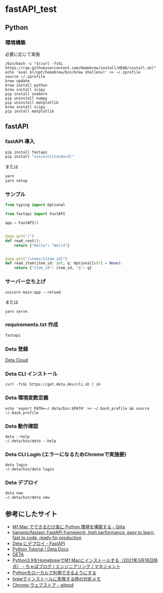 # fastAPI_test

## Python

### 環境構築

必要に応じて実施
```
/bin/bash -c "$(curl -fsSL https://raw.githubusercontent.com/Homebrew/install/HEAD/install.sh)"
echo 'eval $(/opt/homebrew/bin/brew shellenv)' >> ~/.zprofile
source ~/.zprofile
brew update
brew install python
brew install scipy
pip install seaborn
pip uninstall numpy
pip uninstall matplotlib
brew install scipy
pip install matplotlib
```

## fastAPI

### fastAPI 導入

```bash
pip install fastapi
pip install "uvicorn[standard]"
```

または

```bash
yarn
yarn setup
```

### サンプル

```python
from typing import Optional

from fastapi import FastAPI

app = FastAPI()


@app.get("/")
def read_root():
    return {"Hello": "World"}


@app.get("/items/{item_id}")
def read_item(item_id: int, q: Optional[str] = None):
    return {"item_id": item_id, "q": q}
```

### サーバー立ち上げ

```
uvicorn main:app --reload
```

または

```
yarn serve
```

### requirements.txt 作成

```plane:requirements.txt
fastapi
```

### Deta 登録

[Deta Cloud](https://www.deta.sh/?ref=fastapi)

### Deta CLI インストール

```
curl -fsSL https://get.deta.dev/cli.sh | sh
```

### Deta 環境変数定義

```
echo 'export PATH=~/.deta/bin:$PATH' >> ~/.bash_profile && source ~/.bash_profile
```

### Deta 動作確認

```
deta --help
~/.deta/bin/deta --help
```

### Deta CLI Login (エラーになるためChromeで実施要)

```
deta login
~/.deta/bin/deta login
```

### Deta デプロイ

```
deta new
~/.deta/bin/deta new
```

## 参考にしたサイト

- [M1 Mac でできるだけ楽に Python 環境を構築する - Qiita](https://qiita.com/C2_now/items/c85be2ffeacd61cc7207)
- [tiangolo/fastapi: FastAPI framework, high performance, easy to learn, fast to code, ready for production](https://github.com/tiangolo/fastapi)
- [Deta にデプロイ - FastAPI](https://fastapi.tiangolo.com/ja/deployment/deta/)
- [Python Tutorial | Deta Docs](https://docs.deta.sh/docs/base/py_tutorial/?ref=fastapi)
- [DETA](https://web.deta.sh/home/cti1650/default/micros)
- [Python3.9をHomebrewでM1 Macにインストールする（2021年3月16日時点） - ちゃぱブログ / エンジニアリング / マネジメント](https://as-chapa.hatenablog.com/entry/m1-python-install-20210316)
- [Pythonをローカルで利用できるようにする](https://zenn.dev/souq/articles/7d752c7a80c488cabd19)
- [brewでインストールに失敗する時の対処メモ](https://zenn.dev/souq/articles/3c0591a50f39269793c9)
- [Chrome ウェブストア - gitpod](https://chrome.google.com/webstore/search/gitpod?hl=ja)

